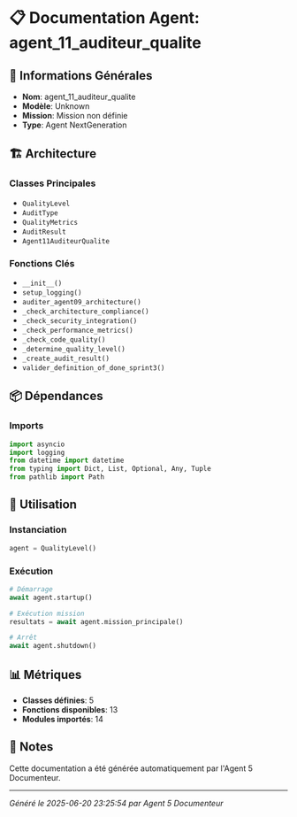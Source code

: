 # 📋 Documentation Agent: agent_11_auditeur_qualite

## 🎯 Informations Générales

- **Nom**: agent_11_auditeur_qualite
- **Modèle**: Unknown
- **Mission**: Mission non définie
- **Type**: Agent NextGeneration

## 🏗️ Architecture

### Classes Principales
- `QualityLevel`
- `AuditType`
- `QualityMetrics`
- `AuditResult`
- `Agent11AuditeurQualite`

### Fonctions Clés
- `__init__()`
- `setup_logging()`
- `auditer_agent09_architecture()`
- `_check_architecture_compliance()`
- `_check_security_integration()`
- `_check_performance_metrics()`
- `_check_code_quality()`
- `_determine_quality_level()`
- `_create_audit_result()`
- `valider_definition_of_done_sprint3()`

## 📦 Dépendances

### Imports
```python
import asyncio
import logging
from datetime import datetime
from typing import Dict, List, Optional, Any, Tuple
from pathlib import Path
```

## 🚀 Utilisation

### Instanciation
```python
agent = QualityLevel()
```

### Exécution
```python
# Démarrage
await agent.startup()

# Exécution mission
resultats = await agent.mission_principale()

# Arrêt
await agent.shutdown()
```

## 📊 Métriques

- **Classes définies**: 5
- **Fonctions disponibles**: 13
- **Modules importés**: 14

## 📝 Notes

Cette documentation a été générée automatiquement par l'Agent 5 Documenteur.

---
*Généré le 2025-06-20 23:25:54 par Agent 5 Documenteur*
